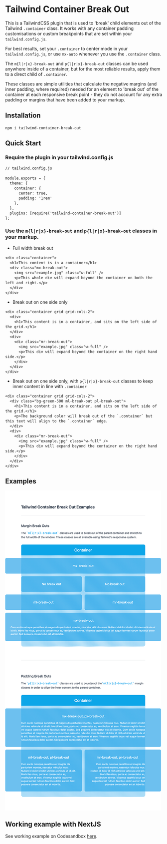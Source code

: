 # Tailwind Container Break Out

This is a TailwindCSS plugin that is used to 'break' child elements out of the Tailwind `.container` class. It works with any container padding customisations or custom breakpoints that are set within your `tailwind.config.js`.

For best results, set your `.container` to center mode in your `tailwind.config.js`, or use `mx-auto` whenever you use the `.container` class.

The `m{l|r|x}-break-out` and `p{l|r|x}-break-out` classes can be used anywhere inside of a container, but for the most reliable results, apply them to a direct child of `.container`.

These classes are simple utilities that calculate the negative margins (and inner padding, where required) needed for an element to 'break out' of the container at each responsive break point - they do not account for any extra padding or margins that have been added to your markup.

## Installation

`npm i tailwind-container-break-out`

## Quick Start

### Require the plugin in your tailwind.config.js

```
// tailwind.config.js

module.exports = {
  theme: {
    container: {
      center: true,
      padding: '1rem'
    },
  },
  plugins: [require('tailwind-container-break-out')]
};

```

### Use the `m{l|r|x}-break-out` and `p{l|r|x}-break-out` classes in your markup.

- Full width break out

```
<div class="container">
  <h1>This content is in a container</h1>
  <div class="mx-break-out">
    <img src="example.jpg" class="w-full" />
    <p>This whole div will expand beyond the container on both the left and right.</p>
  </div>
</div>
```

- Break out on one side only

```
<div class="container grid grid-cols-2">
  <div>
    <h1>This content is in a container, and sits on the left side of the grid.</h1>
  </div>
  <div>
    <div class="mr-break-out">
      <img src="example.jpg" class="w-full" />
      <p>This div will expand beyond the container on the right hand side.</p>
    </div>
  </div>
</div>
```

- Break out on one side only, with `p{l|r|x}-break-out` classes to keep inner content in line with `.container`

```
<div class="container grid grid-cols-2">
  <div class="bg-green-500 ml-break-out pl-break-out">
    <h1>This content is in a container, and sits on the left side of the grid.</h1>
    <p>The background color will break out of the `.container` but this text will align to the `.container` edge.
  </div>
  <div>
    <div class="mr-break-out">
      <img src="example.jpg" class="w-full" />
      <p>This div will expand beyond the container on the right hand side.</p>
    </div>
  </div>
</div>
```

## Examples

![Tailwind Container Break Out Examples](./examples/examples.png?raw=true 'Tailwind Container Break Out Examples')

## Working example with NextJS

See working example on Codesandbox [here](https://codesandbox.io/s/patient-firefly-2ldnj?file=/pages/index.js).
